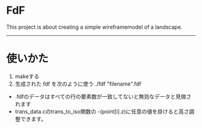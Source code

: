 # FdF

This project is about creating a simple wireframemodel of a landscape.

---

# 使いかた

1. makeする
2. 生成された fdf を次のように使う
	./fdf "filename".fdf

- .fdfのデータはすべての行の要素数が一致してないと無効なデータと見做されます
- trans_data.cのtrans_to_iso関数の -(point[i].z)に任意の値を掛けると高さ調整できます。
